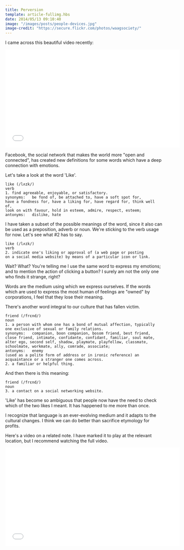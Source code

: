 ```yaml
---
title: Perversion
template: article-fullimg.hbs
date: 2014/05/13 09:10:40
image: "/images/posts/people-devices.jpg"
image-credit: "https://secure.flickr.com/photos/waagsociety/"
---
```

I came across this beautiful video recently:<span class="more"/>

<div class="video-box">
    <iframe width="560" height="315" src="//www.youtube.com/embed/Z7dLU6fk9QY" frameborder="0" allowfullscreen></iframe>
</div>

Facebook, the social network that makes the world more "open and connected", has created new definitions for some words which have a deep connection with emotions.

Let's take a look at the word 'Like'.

```
like (/lʌɪk/)
verb
1. find agreeable, enjoyable, or satisfactory.
synonyms:   be fond of, be attached to, have a soft spot for,
have a fondness for, have a liking for, have regard for, think well of,
look on with favour, hold in esteem, admire, respect, esteem;
antonyms:   dislike, hate
```

I have taken a subset of the possible meanings of the word, since it also can be used as a preposition, adverb or noun. We're sticking to the verb usage for now. Let's see what #2 has to say.

```
like (/lʌɪk/)
verb
2. indicate one's liking or approval of (a web page or posting 
on a social media website) by means of a particular icon or link.
```

Wait? What? You're telling me I use the same word to express my emotions; and to mention the action of clicking a button? I surely am not the only one who finds it strange, right?

Words are the medium using which we express ourselves. If the words which are used to express the most human of feelings are "owned" by corporations, I feel that they lose their meaning.

There's another word integral to our culture that has fallen victim.

```
friend (/frɛnd/)
noun
1. a person with whom one has a bond of mutual affection, typically one exclusive of sexual or family relations.
synonyms:   companion, boon companion, bosom friend, best friend, close friend, intimate, confidante, confidant, familiar, soul mate, alter ego, second self, shadow, playmate, playfellow, classmate, schoolmate, workmate, ally, comrade, associate;
antonyms:   enemy
(used as a polite form of address or in ironic reference) an acquaintance or a stranger one comes across.
2. a familiar or helpful thing.
```

And then there is this meaning:

```
friend (/frɛnd/)
noun
3. a contact on a social networking website.
```

'Like' has become so ambiguous that people now have the need to check which of the two likes I meant. It has happened to me more than once.

I recognize that language is an ever-evolving medium and it adapts to the cultural changes. I think we can do better than sacrifice etymology for profits.

Here's a video on a related note. I have marked it to play at the relevant location, but I recommend watching the full video.

<div class="video-box">
    <iframe width="560" height="315" src="//www.youtube.com/embed/4VdO7LuoBzM?start=884" frameborder="0" allowfullscreen></iframe>
</div>